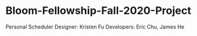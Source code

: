 # Bloom-Fellowship-Fall-2020-Project
Personal Scheduler
Designer: Kristen Fu           Developers: Eric Chu, James He
